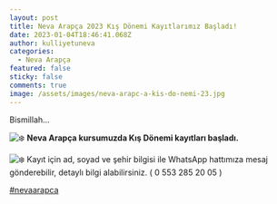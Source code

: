 ```yaml
---
layout: post
title: Neva Arapça 2023 Kış Dönemi Kayıtlarımız Başladı!
date: 2023-01-04T18:46:41.068Z
author: kulliyetuneva
categories:
  - Neva Arapça
featured: false
sticky: false
comments: true
image: /assets/images/neva-arapc-a-kis-do-nemi-23.jpg
---
```

Bismillah...

![❄️](https://static.xx.fbcdn.net/images/emoji.php/v9/taf/2/16/2744.png) **Neva Arapça kursumuzda Kış Dönemi kayıtları başladı.**

![❄️](https://static.xx.fbcdn.net/images/emoji.php/v9/taf/2/16/2744.png) Kayıt için ad, soyad ve şehir bilgisi ile WhatsApp hattımıza mesaj gönderebilir, detaylı bilgi alabilirsiniz. ( 0 553 285 20 05 )

[\#nevaarapca](https://www.facebook.com/hashtag/nevaarapca?__eep__=6&__cft__[0]=AZWHTS15tWhsCGXa5d2heKL3rJJfaaw7OVzCgbSfe0P9vnojM2AAWN5vzUOGhzd7o_c2lkpzMUi5RqH1X-kJDGY-dUtHmFjOYrMb5nd-YgqHamXO8IigPOQT8IxY3xYSMY_hpYWU4TpOGtN2464a-TzIU444b4jOopl0c1NWdnO8OA&__tn__=*NK-R)